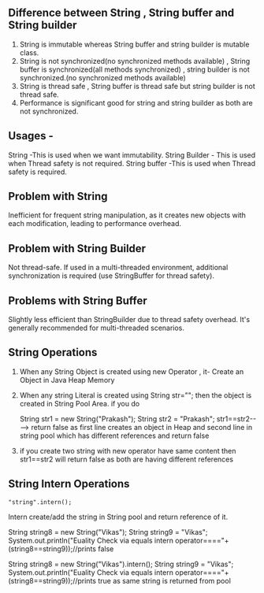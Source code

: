 **Difference between String , String buffer and String builder**
----------------------------------------------------------------
1. String is immutable whereas String buffer and string builder is mutable class.
2. String is not synchronized(no synchronized methods available) , String buffer is synchronized(all methods synchronized)
, string builder is not synchronized.(no synchronized methods available)
3. String is thread safe , String buffer is thread safe but string builder is not thread safe.
4. Performance is significant good for string and string builder as both are not synchronized.

**Usages -** 
------------
String -This is used when we want immutability.
String Builder - This is used when Thread safety is not required.
String buffer -This is used when Thread safety is required.

**Problem with String**
-----------------------
Inefficient for frequent string manipulation, as it creates new objects with each modification, 
leading to performance overhead.

**Problem with String Builder**
-----------------------
Not thread-safe. If used in a multi-threaded environment, additional synchronization is required 
(use StringBuffer for thread safety).

**Problems with String Buffer**
-------------------------------
Slightly less efficient than StringBuilder due to thread safety overhead. It's generally recommended for 
multi-threaded scenarios.

**String Operations**
---------------------
1. When any String Object is created using new Operator , it-
        Create an Object in Java Heap Memory
2. When any string Literal is created using String str=""; then the object is created in String Pool Area.
    if you do 

    String str1 = new String("Prakash");
    String str2 = "Prakash";
    str1==str2----> return false as first line creates an object in Heap and second line in string pool 
    which has different references and return false
3. if you create two string with new operator have same content then str1==str2 will return false as both 
are having different references

**String Intern Operations**
----------------------------
    "string".intern();

Intern create/add the string in String pool and return reference of it.

String string8 = new String("Vikas");
String string9 = "Vikas";
System.out.println("Euality Check via equals intern operator===="+(string8==string9));//prints false

String string8 = new String("Vikas").intern();
String string9 = "Vikas";
System.out.println("Euality Check via equals intern operator===="+(string8==string9));//prints true 
as same string is returned from pool


